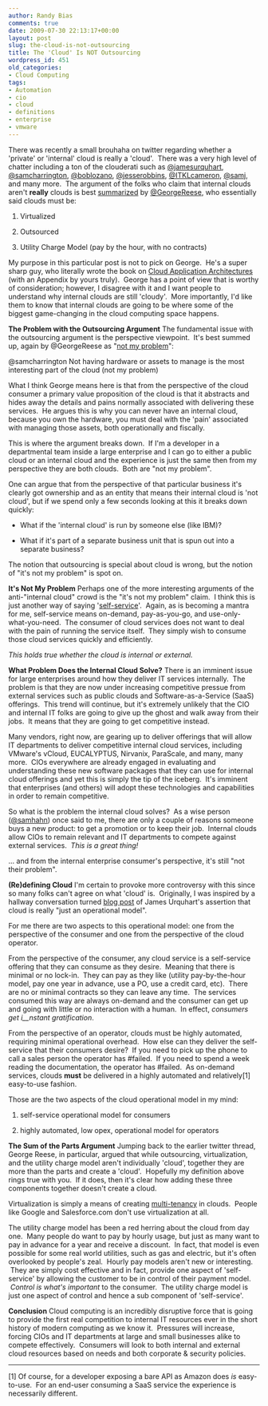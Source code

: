 ```yaml
---
author: Randy Bias
comments: true
date: 2009-07-30 22:13:17+00:00
layout: post
slug: the-cloud-is-not-outsourcing
title: The 'Cloud' Is NOT Outsourcing
wordpress_id: 451
old_categories:
- Cloud Computing
tags:
- Automation
- cio
- cloud
- definitions
- enterprise
- vmware
---
```


There was recently a small brouhaha on twitter regarding whether a 'private' or 'internal' cloud is really a 'cloud'.  There was a very high level of chatter including a ton of the clouderati such as [@jamesurquhart](http://twitter.com/jamesurquhart), [@samcharrington](http://twitter.com/samcharrington), [@boblozano](http://twitter.com/boblozano), [@jesserobbins](http://twitter.com/jesserobbins), [@ITKLcameron](http://twitter.com/ITKLcameron), [@samj](http://twitter.com/samj), and many more.  The argument of the folks who claim that internal clouds aren't **really** clouds is best [summarized](http://twitter.com/GeorgeReese/status/2895192297) by [@GeorgeReese](http://twitter.com/GeorgeReese), who essentially said clouds must be:



	
  1. Virtualized

	
  2. Outsourced

	
  3. Utility Charge Model (pay by the hour, with no contracts)


My purpose in this particular post is not to pick on George.  He's a super sharp guy, who literally wrote the book on [Cloud Application Architectures](http://oreilly.com/catalog/9780596156367/) (with an Appendix by yours truly).  George has a point of view that is worthy of consideration; however, I disagree with it and I want people to understand why internal clouds are still 'cloudy'.  More importantly, I'd like them to know that internal clouds are going to be where some of the biggest game-changing in the cloud computing space happens.

<!-- more -->

**The Problem with the Outsourcing Argument**
The fundamental issue with the outsourcing argument is the perspective viewpoint.  It's best summed up, again by @GeorgeReese as "[not my problem](http://twitter.com/GeorgeReese/status/2895495010)":


@samcharrington Not having hardware or assets to manage is the most interesting part of the cloud (not my problem)</blockquote>


What I think George means here is that from the perspective of the cloud consumer a primary value proposition of the cloud is that it abstracts and hides away the details and pains normally associated with delivering these services.  He argues this is why you can never have an internal cloud, because you own the hardware, you must deal with the 'pain' associated with managing those assets, both operationally and fiscally.

This is where the argument breaks down.  If I'm a developer in a departmental team inside a large enterprise and I can go to either a public cloud or an internal cloud and the experience is just the same then from my perspective they are both clouds.  Both are "not my problem".

One can argue that from the perspective of that particular business it's clearly got ownership and as an entity that means their internal cloud is 'not cloud', but if we spend only a few seconds looking at this it breaks down quickly:



	
  * What if the 'internal cloud' is run by someone else (like IBM)?

	
  * What if it's part of a separate business unit that is spun out into a separate business?


The notion that outsourcing is special about cloud is wrong, but the notion of "it's not my problem" is spot on.

**It's Not My Problem**
Perhaps one of the more interesting arguments of the anti-"internal cloud" crowd is the "it's not my problem" claim.  I think this is just another way of saying '[self-service](http://cloudscaling.com/blog/cloud-computing/clouds-are-inherently-self-service)'.  Again, as is becoming a mantra for me, self-service means on-demand, pay-as-you-go, and use-only-what-you-need.  The consumer of cloud services does not want to deal with the pain of running the service itself.  They simply wish to consume those cloud services quickly and efficiently.

_This holds true whether the cloud is internal or external._

**What Problem Does the Internal Cloud Solve?**
There is an imminent issue for large enterprises around how they deliver IT services internally.  The problem is that they are now under increasing competitive pressue from external services such as public clouds and Software-as-a-Service (SaaS) offerings.  This trend will continue, but it's extremely unlikely that the CIO and internal IT folks are going to give up the ghost and walk away from their jobs.  It means that they are going to get competitive instead.

Many vendors, right now, are gearing up to deliver offerings that will allow IT departments to deliver competitive internal cloud services, including VMware's vCloud, EUCALYPTUS, Nirvanix, ParaScale, and many, many more.  CIOs everywhere are already engaged in evaluating and understanding these new software packages that they can use for internal cloud offerings and yet this is simply the tip of the iceberg.  It's imminent that enterprises (and others) will adopt these technologies and capabilities in order to remain competitive.

So what is the problem the internal cloud solves?  As a wise person ([@samhahn](http://twitter.com/samhahn)) once said to me, there are only a couple of reasons someone buys a new product: to get a promotion or to keep their job.  Internal clouds allow CIOs to remain relevant and IT departments to compete against external services.  _This is a great thing!_

... and from the internal enterprise consumer's perspective, it's still "not their problem".

**(Re)defining Cloud**
I'm certain to provoke more controversy with this since so many folks can't agree on what 'cloud' is.  Originally, I was inspired by a hallway conversation turned [blog post](http://news.cnet.com/8301-19413_3-10249486-240.html) of James Urquhart's assertion that cloud is really "just an operational model".

For me there are two aspects to this operational model: one from the perspective of the consumer and one from the perspective of the cloud operator.

From the perspective of the consumer, any cloud service is a self-service offering that they can consume as they desire.  Meaning that there is minimal or no lock-in.  They can pay as they like (utility pay-by-the-hour model, pay one year in advance, use a PO, use a credit card, etc).  There are no or minimal contracts so they can leave any time.  The services consumed this way are always on-demand and the consumer can get up and going with little or no interaction with a human.  In effect, _consumers get i__nstant gratification_.

From the perspective of an operator, clouds must be highly automated, requiring minimal operational overhead.  How else can they deliver the self-service that their consumers desire?  If you need to pick up the phone to call a sales person the operator has #failed.  If you need to spend a week reading the documentation, the operator has #failed.  As on-demand services, clouds **must** be delivered in a highly automated and relatively[1] easy-to-use fashion.

Those are the two aspects of the cloud operational model in my mind:



	
  1. self-service operational model for consumers

	
  2. highly automated, low opex, operational model for operators


**The Sum of the Parts Argument**
Jumping back to the earlier twitter thread, George Reese, in particular, argued that while outsourcing, virtualization, and the utility charge model aren't individually 'cloud', together they are more than the parts and create a 'cloud'.  Hopefully my definition above rings true with you.  If it does, then it's clear how adding these three components together doesn't create a cloud.

Virtualization is simply a means of creating [multi-tenancy](http://cloudscaling.com/blog/technology/virtualization-is-not-the-answer-for-clouds) in clouds.  People like Google and Salesforce.com don't use virtualization at all.

The utility charge model has been a red herring about the cloud from day one.  Many people do want to pay by hourly usage, but just as many want to pay in advance for a year and receive a discount.  In fact, that model is even possible for some real world utilities, such as gas and electric, but it's often overlooked by people's zeal.  Hourly pay models aren't new or interesting.  They are simply cost effective and in fact, provide one aspect of 'self-service' by allowing the customer to be in control of their payment model.  _Control is what's important_ to the consumer.  The utility charge model is just one aspect of control and hence a sub component of 'self-service'.

**Conclusion**
Cloud computing is an incredibly disruptive force that is going to provide the first real competition to internal IT resources ever in the short history of modern computing as we know it.  Pressures will increase, forcing CIOs and IT departments at large and small businesses alike to compete effectively.  Consumers will look to both internal and external cloud resources based on needs and both corporate & security policies.



* * *

[1] Of course, for a developer exposing a bare API as Amazon does *is* easy-to-use.  For an end-user consuming a SaaS service the experience is necessarily different.
